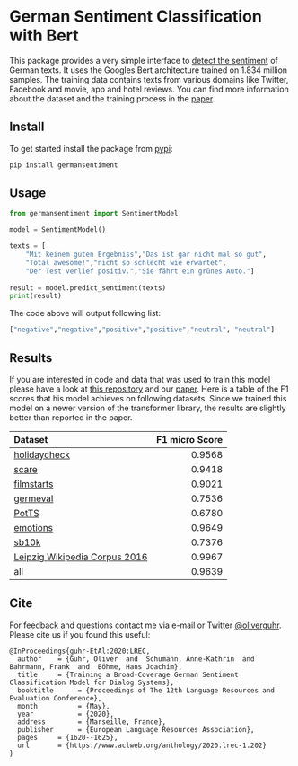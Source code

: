 # German Sentiment Classification with Bert

This package provides a very simple interface to [detect the sentiment](https://de.wikipedia.org/wiki/Sentiment_Detection) of German texts. It uses the Googles Bert architecture trained on 1.834 million samples. The training data contains texts from various domains like Twitter, Facebook and movie, app and hotel reviews. You can find more information about the dataset and the training process in the [paper](http://www.lrec-conf.org/proceedings/lrec2020/pdf/2020.lrec-1.202.pdf).

## Install 

To get started install the package from [pypi](https://pypi.org/project/germansentiment/):

```bash
pip install germansentiment
```

## Usage

```python
from germansentiment import SentimentModel

model = SentimentModel()

texts = [
    "Mit keinem guten Ergebniss","Das ist gar nicht mal so gut",
    "Total awesome!","nicht so schlecht wie erwartet",
    "Der Test verlief positiv.","Sie fährt ein grünes Auto."]
       
result = model.predict_sentiment(texts)
print(result)
```

The code above will output following list:

```python
["negative","negative","positive","positive","neutral", "neutral"]
```

## Results

If you are interested in code and data that was used to train this model please have a look at [this repository](https://github.com/oliverguhr/german-sentiment) and our [paper](http://www.lrec-conf.org/proceedings/lrec2020/pdf/2020.lrec-1.201.pdf). Here is a table of the F1 scores that his model achieves on following datasets. Since we trained this model on a newer version of the transformer library, the results are slightly better than reported in the paper.

| Dataset                                                      | F1 micro Score |
| :----------------------------------------------------------- | -------------: |
| [holidaycheck](https://github.com/oliverguhr/german-sentiment) |         0.9568 |
| [scare](https://www.romanklinger.de/scare/)                  |         0.9418 |
| [filmstarts](https://github.com/oliverguhr/german-sentiment) |         0.9021 |
| [germeval](https://sites.google.com/view/germeval2017-absa/home) |         0.7536 |
| [PotTS](https://www.aclweb.org/anthology/L16-1181/)          |         0.6780 |
| [emotions](https://github.com/oliverguhr/german-sentiment)  |         0.9649 |
| [sb10k](https://www.spinningbytes.com/resources/germansentiment/) |         0.7376 |
| [Leipzig Wikipedia Corpus 2016](https://wortschatz.uni-leipzig.de/de/download/german) |         0.9967 |
| all                                                          |         0.9639 |

## Cite

For feedback and questions contact me via e-mail or Twitter [@oliverguhr](https://twitter.com/oliverguhr). Please cite us if you found this useful:

```
@InProceedings{guhr-EtAl:2020:LREC,
  author    = {Guhr, Oliver  and  Schumann, Anne-Kathrin  and  Bahrmann, Frank  and  Böhme, Hans Joachim},
  title     = {Training a Broad-Coverage German Sentiment Classification Model for Dialog Systems},
  booktitle      = {Proceedings of The 12th Language Resources and Evaluation Conference},
  month          = {May},
  year           = {2020},
  address        = {Marseille, France},
  publisher      = {European Language Resources Association},
  pages     = {1620--1625},
  url       = {https://www.aclweb.org/anthology/2020.lrec-1.202}
}
```


